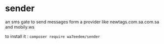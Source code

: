 # sender
an sms gate to send messages form a provider like newtags.com.sa.com.sa and mobily.ws

to install it :
`composer require wa7eedem/sender`